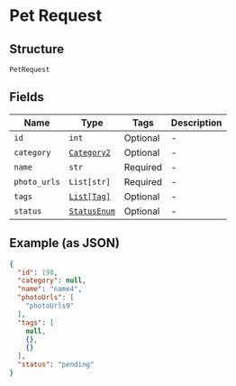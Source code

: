 
# Pet Request

## Structure

`PetRequest`

## Fields

| Name | Type | Tags | Description |
|  --- | --- | --- | --- |
| `id` | `int` | Optional | - |
| `category` | [`Category2`](../../doc/models/category-2.md) | Optional | - |
| `name` | `str` | Required | - |
| `photo_urls` | `List[str]` | Required | - |
| `tags` | [`List[Tag]`](../../doc/models/tag.md) | Optional | - |
| `status` | [`StatusEnum`](../../doc/models/status-enum.md) | Optional | - |

## Example (as JSON)

```json
{
  "id": 198,
  "category": null,
  "name": "name4",
  "photoUrls": [
    "photoUrls9"
  ],
  "tags": [
    null,
    {},
    {}
  ],
  "status": "pending"
}
```

